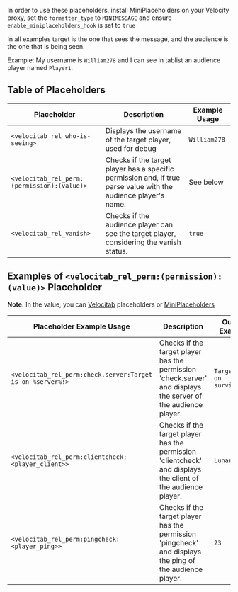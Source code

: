 In order to use these placeholders, install MiniPlaceholders on your Velocity proxy, set the `formatter_type` to `MINIMESSAGE` and ensure `enable_miniplaceholders_hook` is set to `true`

In all examples target is the one that sees the message, and the audience is the one that is being seen.

Example:
My username is `William278` and I can see in tablist an audience player named `Player1`.

## Table of Placeholders

| Placeholder                                 | Description                                                                                                     | Example Usage |
|---------------------------------------------|-----------------------------------------------------------------------------------------------------------------|---------------|
| `<velocitab_rel_who-is-seeing>`             | Displays the username of the target player, used for debug                                                      | `William278`  |
| `<velocitab_rel_perm:(permission):(value)>` | Checks if the target player has a specific permission and, if true parse value with the audience player's name. | See below     |
| `<velocitab_rel_vanish>`                    | Checks if the audience player can see the target player, considering the vanish status.                         | `true`        |

## Examples of `<velocitab_rel_perm:(permission):(value)>` Placeholder

**Note:** In the value, you can [Velocitab](Placeholders.md) placeholders or [MiniPlaceholders](https://github.com/MiniPlaceholders/MiniPlaceholders/wiki/Placeholders#proxy-expansion)

| Placeholder Example Usage                                  | Description                                                                                                   | Output Example           |
|------------------------------------------------------------|---------------------------------------------------------------------------------------------------------------|--------------------------|
| `<velocitab_rel_perm:check.server:Target is on %server%!>` | Checks if the target player has the permission 'check.server' and displays the server of the audience player. | `Target is on survival!` |
| `<velocitab_rel_perm:clientcheck:<player_client>>`         | Checks if the target player has the permission 'clientcheck' and displays the client of the audience player.  | `LunarClient`            |
| `<velocitab_rel_perm:pingcheck:<player_ping>>`             | Checks if the target player has the permission 'pingcheck' and displays the ping of the audience player.      | `23`                     |


